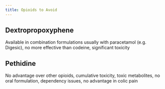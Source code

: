 ```yaml
---
title: Opioids to Avoid
---
```


## Dextropropoxyphene

Available in combination formulations usually with paracetamol (e.g. Digesic), no more effective than codeine, significant toxicity

## Pethidine

No advantage over other opioids, cumulative toxicity, toxic metabolites, no oral formulation, dependency issues, no advantage in colic pain
